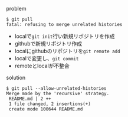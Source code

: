 problem
```console
$ git pull
fatal: refusing to merge unrelated histories
```
- localで`git init`行い新規リポジトリを作成
- githubで新規リポジトリ作成
- localにgithubのリポジトリを`git remote add`
- localで変更し、`git commit`
- remoteとlocalが不整合

solution
```console
$ git pull --allow-unrelated-histories
Merge made by the 'recursive' strategy.
 README.md | 2 ++
 1 file changed, 2 insertions(+)
 create mode 100644 README.md
```
